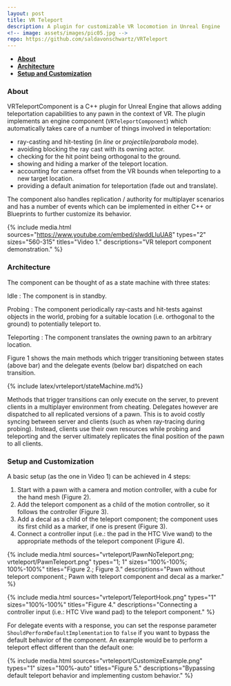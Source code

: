```yaml
---
layout: post
title: VR Teleport
description: A plugin for customizable VR locomotion in Unreal Engine
<!-- image: assets/images/pic05.jpg -->
repo: https://github.com/saldavonschwartz/VRTeleport
---
```

<!-- Links: -->

- **[About](#1)**
- **[Architecture](#2)**
- **[Setup and Customization](#3)**

### <a class="toc_item" name="1"></a>About

VRTeleportComponent is a C++ plugin for Unreal Engine that allows adding teleportation capabilities to any pawn in the context of VR. The plugin implements an engine component (`VRTeleportComponent`) which automatically takes care of a number of things involved in teleportation:

- ray-casting and hit-testing (in *line* or *projectile/parabola* mode).
- avoiding blocking the ray cast with its owning actor.
- checking for the hit point being orthogonal to the ground.
- showing and hiding a marker of the teleport location.
- accounting for camera offset from the VR bounds when teleporting to a new target location.
- providing a default animation for teleportation (fade out and translate).

The component also handles replication / authority for multiplayer scenarios and has a number of events which can be implemented in either C++ or Blueprints to further customize its behavior.

{% include media.html
  sources="https://www.youtube.com/embed/slwddLluUA8"
  types="2"
  sizes="560-315"
  titles="Video 1."
  descriptions="VR teleport component demonstration."
%}

### <a class="toc_item" name="2"></a>Architecture

The component can be thought of as a state machine with three states:

Idle
: The component is in standby.

Probing
: The component periodically ray-casts and hit-tests against objects in the world, probing for a suitable location (i.e. orthogonal to the ground) to potentially teleport to.

Teleporting
: The component translates the owning pawn to an arbitrary location.

Figure 1 shows the main methods which trigger transitioning between states (above bar) and the delegate events (below bar) dispatched on each transition.

{% include latex/vrteleport/stateMachine.md%}

Methods that trigger transitions can only execute on the server, to prevent clients in a multiplayer environment from cheating. Delegates however are dispatched to all replicated versions of a pawn. This is to avoid costly syncing between server and clients (such as when ray-tracing during probing). Instead, clients use their own resources while probing and teleporting and the server ultimately replicates the final position of the pawn to all clients.

### <a class="toc_item" name="3"></a>Setup and Customization

A basic setup (as the one in Video 1) can be achieved in 4 steps:

1. Start with a pawn with a camera and motion controller, with a cube for the hand mesh (Figure 2).
2. Add the teleport component as a child of the motion controller, so it follows the controller (Figure 3).
3. Add a decal as a child of the teleport component; the component uses its first child as a marker, if one is present (Figure 3).
4. Connect a controller input (i.e.: the pad in the HTC Vive wand) to the appropriate methods of the teleport component (Figure 4).

{% include media.html
  sources="vrteleport/PawnNoTeleport.png; vrteleport/PawnTeleport.png"
  types="1; 1"
  sizes="100%-100%; 100%-100%"
  titles="Figure 2.; Figure 3."
  descriptions="Pawn without teleport component.; Pawn with teleport component and decal as a marker."
%}

{% include media.html
  sources="vrteleport/TeleportHook.png"
  types="1"
  sizes="100%-100%"
  titles="Figure 4."
  descriptions="Connecting a controller input (i.e.: HTC Vive wand pad) to the teleport component."
%}

For delegate events with a response, you can set the response parameter `ShouldPerformDefaultImplementation` to `false` if you want to bypass the default behavior of the component. An example would be to perform a teleport effect different than the default one:

{% include media.html
  sources="vrteleport/CustomizeExample.png"
  types="1"
  sizes="100%-auto"
  titles="Figure 5."
  descriptions="Bypassing default teleport behavior and implementing custom behavior."
%}
